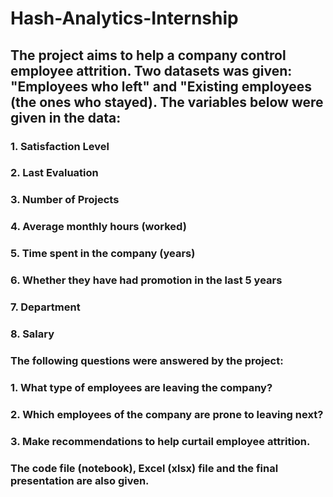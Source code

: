 # **Hash-Analytics-Internship**
## The project aims to help a company control employee attrition. Two datasets was given: "Employees who left" and "Existing  employees (the ones who stayed). The variables below were given in the data:
### 1.    Satisfaction Level
### 2.    Last Evaluation
### 3.    Number of Projects
### 4.    Average monthly hours (worked)
### 5.    Time spent in the company (years)
### 6.    Whether they have had promotion in the last 5 years
### 7.    Department
### 8.    Salary

### The following questions were answered by the project:
### 1.    What type of employees are leaving the company?
### 2.    Which employees of the company are prone to leaving next?
### 3.    Make recommendations to help curtail employee attrition.

### The code file (notebook), Excel (xlsx) file and the final presentation are also given.